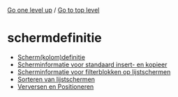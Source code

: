 <!-- generated by markdown-notes-tree -->

<!-- upward navigation links generated by markdown-notes-tree start here -->

[Go one level up](../SUMMARY.md) / [Go to top level](../../SUMMARY.md)

<!-- upward navigation links generated by markdown-notes-tree end here -->

# schermdefinitie

<!-- optional markdown-notes-tree directory description starts here -->

<!-- optional markdown-notes-tree directory description ends here -->

- [Scherm(kolom)definitie](README.md)
- [Scherminformatie voor standaard insert- en kopieer](scherminfomatie_voor_standaard_insertschermen.md)
- [Scherminformatie voor filterblokken op lijstschermen](scherminformatie_voor_filterblokken.md)
- [Sorteren van lijstschermen](sorteren_van_lijstschermen.md)
- [Verversen en Positioneren](verversen_en_positioneren.md)
